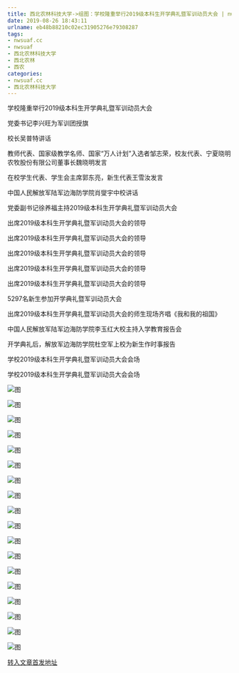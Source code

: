 ```yaml
---
title: 西北农林科技大学->组图：学校隆重举行2019级本科生开学典礼暨军训动员大会 | nwsuaf.cc
date: 2019-08-26 18:43:11
urlname: eb48b88210c02ec31905276e79308287
tags: 
- nwsuaf.cc
- nwsuaf
- 西北农林科技大学
- 西北农林
- 西农
categories:
- nwsuaf.cc
- 西北农林科技大学
---
```



学校隆重举行2019级本科生开学典礼暨军训动员大会

党委书记李兴旺为军训团授旗

校长吴普特讲话

教师代表、国家级教学名师、国家“万人计划”入选者邹志荣，校友代表、宁夏晓明农牧股份有限公司董事长魏晓明发言

在校学生代表、学生会主席郭东亮，新生代表王雪汝发言

中国人民解放军陆军边海防学院肖燮宇中校讲话

党委副书记徐养福主持2019级本科生开学典礼暨军训动员大会

出席2019级本科生开学典礼暨军训动员大会的领导

出席2019级本科生开学典礼暨军训动员大会的领导

出席2019级本科生开学典礼暨军训动员大会的领导

出席2019级本科生开学典礼暨军训动员大会的领导

出席2019级本科生开学典礼暨军训动员大会的领导

5297名新生参加开学典礼暨军训动员大会

出席2019级本科生开学典礼暨军训动员大会的师生现场齐唱《我和我的祖国》

中国人民解放军陆军边海防学院李玉红大校主持入学教育报告会

开学典礼后，解放军边海防学院杜空军上校为新生作时事报告

学校2019级本科生开学典礼暨军训动员大会会场

学校2019级本科生开学典礼暨军训动员大会会场



![图](https://news.nwsuaf.edu.cn/images/content/2019-08/20190826153208605029.JPG)

![图](https://news.nwsuaf.edu.cn/images/content/2019-08/20190826153147025902.JPG)

![图](https://news.nwsuaf.edu.cn/images/content/2019-08/20190826153124886862.JPG)

![图](https://news.nwsuaf.edu.cn/images/content/2019-08/20190826164227456485.JPG)

![图](https://news.nwsuaf.edu.cn/images/content/2019-08/20190826153102622774.JPG)

![图](https://news.nwsuaf.edu.cn/images/content/2019-08/20190826153016622659.JPG)

![图](https://news.nwsuaf.edu.cn/images/content/2019-08/20190826152918302515.JPG)

![图](https://news.nwsuaf.edu.cn/images/content/2019-08/20190826152647021303.JPG)

![图](https://news.nwsuaf.edu.cn/images/content/2019-08/20190826152851119413.JPG)

![图](https://news.nwsuaf.edu.cn/images/content/2019-08/20190826152625232226.JPG)

![图](https://news.nwsuaf.edu.cn/images/content/2019-08/20190826152542400981.JPG)

![图](https://news.nwsuaf.edu.cn/images/content/2019-08/20190826152519857821.JPG)

![图](https://news.nwsuaf.edu.cn/images/content/2019-08/20190826152458057760.JPG)

![图](https://news.nwsuaf.edu.cn/images/content/2019-08/20190826152435312699.JPG)

![图](https://news.nwsuaf.edu.cn/images/content/2019-08/20190826152348263559.JPG)

![图](https://news.nwsuaf.edu.cn/images/content/2019-08/20190826152306985458.JPG)

![图](https://news.nwsuaf.edu.cn/images/content/2019-08/20190826152239829320.JPG)

![图](https://news.nwsuaf.edu.cn/images/content/2019-08/20190826152114330213.JPG)

[转入文章首发地址](https://news.nwsuaf.edu.cn/xnxw/91452.htm)